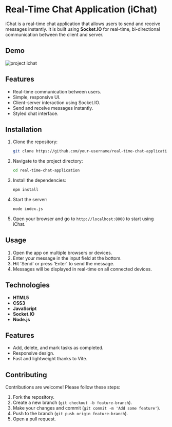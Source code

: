 # Real-Time Chat Application (iChat)

iChat is a real-time chat application that allows users to send and receive messages instantly. It is built using **Socket.IO** for real-time, bi-directional communication between the client and server.


## Demo
![project ichat](https://github.com/user-attachments/assets/186ebe30-f125-4d51-b8d5-e9837dd92507)


## Features
- Real-time communication between users.
- Simple, responsive UI.
- Client-server interaction using Socket.IO.
- Send and receive messages instantly.
- Styled chat interface.

## Installation

1. Clone the repository:
    ```bash
    git clone https://github.com/your-username/real-time-chat-application.git
    ```

2. Navigate to the project directory:
    ```bash
    cd real-time-chat-application
    ```

3. Install the dependencies:
    ```bash
    npm install
    ```

4. Start the server:
    ```bash
    node index.js
    ```

5. Open your browser and go to `http://localhost:8000` to start using iChat.

## Usage

1. Open the app on multiple browsers or devices.
2. Enter your message in the input field at the bottom.
3. Hit 'Send' or press 'Enter' to send the message.
4. Messages will be displayed in real-time on all connected devices.

## Technologies
- **HTML5**
- **CSS3**
- **JavaScript**
- **Socket.IO**
- **Node.js**


## Features
- Add, delete, and mark tasks as completed.
- Responsive design.
- Fast and lightweight thanks to Vite.

## Contributing
Contributions are welcome! Please follow these steps:

1. Fork the repository.
2. Create a new branch (`git checkout -b feature-branch`).
3. Make your changes and commit (`git commit -m 'Add some feature'`).
4. Push to the branch (`git push origin feature-branch`).
5. Open a pull request.

